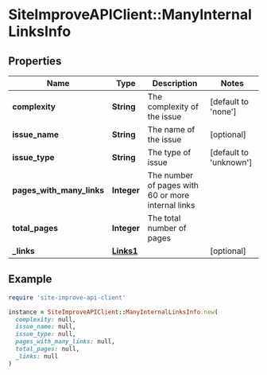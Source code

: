# SiteImproveAPIClient::ManyInternalLinksInfo

## Properties

| Name | Type | Description | Notes |
| ---- | ---- | ----------- | ----- |
| **complexity** | **String** | The complexity of the issue | [default to &#39;none&#39;] |
| **issue_name** | **String** | The name of the issue | [optional] |
| **issue_type** | **String** | The type of issue | [default to &#39;unknown&#39;] |
| **pages_with_many_links** | **Integer** | The number of pages with 60 or more internal links |  |
| **total_pages** | **Integer** | The total number of pages |  |
| **_links** | [**Links1**](Links1.md) |  | [optional] |

## Example

```ruby
require 'site-improve-api-client'

instance = SiteImproveAPIClient::ManyInternalLinksInfo.new(
  complexity: null,
  issue_name: null,
  issue_type: null,
  pages_with_many_links: null,
  total_pages: null,
  _links: null
)
```

